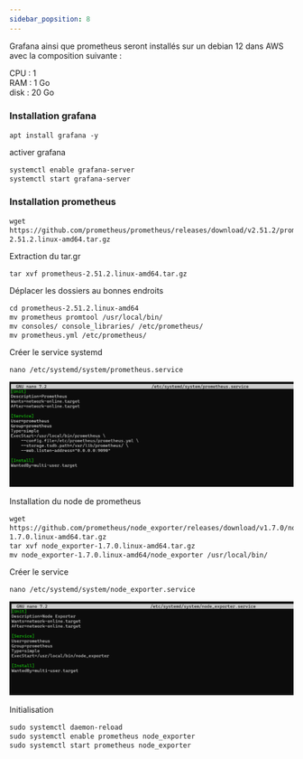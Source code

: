 ```yaml
---
sidebar_popsition: 8
---
```

 
Grafana ainsi que prometheus seront installés sur un debian 12 dans AWS avec la composition suivante :

CPU : 1\
RAM : 1 Go\
disk : 20 Go

### Installation grafana

```
apt install grafana -y
```

activer grafana
```
systemctl enable grafana-server
systemctl start grafana-server
```

### Installation prometheus
```
wget https://github.com/prometheus/prometheus/releases/download/v2.51.2/prometheus-2.51.2.linux-amd64.tar.gz
```

Extraction du tar.gr

```
tar xvf prometheus-2.51.2.linux-amd64.tar.gz
```

Déplacer les dossiers au bonnes endroits

```
cd prometheus-2.51.2.linux-amd64
mv prometheus promtool /usr/local/bin/
mv consoles/ console_libraries/ /etc/prometheus/
mv prometheus.yml /etc/prometheus/
```

Créer le service systemd
```
nano /etc/systemd/system/prometheus.service
```
![](/img/prom-serv.png)


Installation du node de prometheus

```
wget https://github.com/prometheus/node_exporter/releases/download/v1.7.0/node_exporter-1.7.0.linux-amd64.tar.gz
tar xvf node_exporter-1.7.0.linux-amd64.tar.gz
mv node_exporter-1.7.0.linux-amd64/node_exporter /usr/local/bin/
```
Créer le service 
```
nano /etc/systemd/system/node_exporter.service
```
![](/img/prom-node.png)


Initialisation
```
sudo systemctl daemon-reload
sudo systemctl enable prometheus node_exporter
sudo systemctl start prometheus node_exporter
```